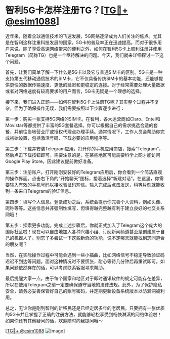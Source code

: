 # 智利5G卡怎样注册TG？[[TG💪+ @esim1088](https://t.me/s/esim1088)]

近年来，随着全球通信技术的飞速发展，5G网络逐渐成为人们关注的焦点。尤其是在智利这样注重科技发展的国家，5G卡的普及率正在迅速提高。而对于很多用户来说，除了享受高速网络带来的便利之外，如何在智利5G卡上顺利注册并使用Telegram（简称TG）也是一个亟待解决的问题。今天，我们就来详细探讨一下这个问题。

首先，让我们简单了解一下什么是5G卡以及它与普通SIM卡的区别。5G卡是一种支持第五代移动通信技术的SIM卡，它不仅具备传统SIM卡的基本功能，还能够提供更快的数据传输速度、更低的延迟和更稳定的连接。对于经常需要处理大量数据或者对网络速度有较高要求的用户而言，5G卡无疑是一个理想的选择。

接下来，我们进入正题——如何在智利5G卡上注册TG呢？其实整个过程并不复杂，但为了确保操作无误，我们需要按照以下步骤逐步进行：

第一步：购买一张支持5G网络的SIM卡。在智利，各大运营商如Claro、Entel和Movistar等都提供了丰富的5G套餐选择。你可以根据自己的需求挑选合适的套餐，并前往当地营业厅或授权代理点办理手续。通常情况下，工作人员会帮助你完成初始设置，包括激活号码、下载必要的应用程序等。

第二步：下载并安装Telegram应用。打开你的手机应用商店，搜索“Telegram”，然后点击下载按钮即可。需要注意的是，在某些地区可能需要科学上网才能访问Google Play Store，因此建议提前做好准备。

第三步：注册账户。打开刚刚安装好的Telegram应用后，你会看到一个简洁直观的操作界面。点击右下角的“开始聊天”图标，接着选择“新建对话”。在这里，你需要输入有效的手机号码以接收验证码短信。输入完成后点击发送，稍等片刻就能收到一条来自Telegram的验证信息。

第四步：填写个人信息。登录成功之后，系统会提示你完善个人资料，例如头像、昵称等等。这些信息并非强制性填写，但填得越完整越有利于建立良好的社交关系网哦！

第五步：探索更多功能。完成上述步骤后，你就正式加入了Telegram这个庞大的国际社区啦！现在可以自由地加入各种兴趣小组、订阅新闻频道甚至是创建属于自己的机器人了。别忘了多尝试一下这些新奇的功能，说不定哪天就能找到志同道合的朋友呢？

当然，在实际操作过程中可能会遇到一些小插曲，比如网络信号不稳定导致验证码迟迟不到达等问题。面对这种情况时不要慌张，耐心等待几分钟后再重试即可。如果问题依然存在的话，可以考虑联系客服寻求帮助。

最后提醒大家一点，由于每个国家和地区对于即时通讯软件的规定可能存在差异，所以在使用Telegram之前一定要确保遵守当地的法律法规。此外，为了保护隐私安全，请务必妥善保管好自己的账号密码，并定期更新设备系统版本以防漏洞被利用。

总之，无论你是刚到智利的新移民还是已经定居多年的老居民，只要拥有一张优质的5G卡并且掌握了正确的注册方法，就能够轻松享受到畅快淋漓的网络体验啦！如果你还有其他疑问的话，欢迎随时向我提问哦～

[[TG💪+ @esim1088](https://t.me/s/esim1088) ![Image](https://i.postimg.cc/4NQfJmqS/Snipaste-2025-05-13-00-14-12.png)]
